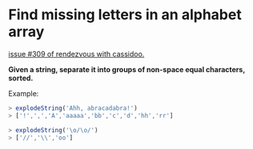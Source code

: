 # Find missing letters in an alphabet array

[issue #309 of rendezvous with cassidoo.](https://buttondown.email/cassidoo/archive/forgiveness-is-giving-up-the-hope-that-the-past/)

**Given a string, separate it into groups of non-space equal characters, sorted.**

Example:

```ts
> explodeString('Ahh, abracadabra!')
> ['!',',','A','aaaaa','bb','c','d','hh','rr']

> explodeString('\o/\o/')
> ['//','\\','oo']
```
